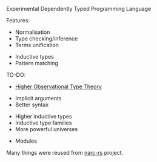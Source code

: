 Experimental Dependently Typed Programming Language

Features:
+ Normalisation
+ Type checking/inference
+ Terms unification
* Inductive types
* Pattern matching

TO-DO:
+ [Higher Observational Type Theory](https://ncatlab.org/nlab/show/higher+observational+type+theory)
* Implicit arguments
* Better syntax
+ Higher inductive types
+ Inductive type families
+ More powerful universes
* Modules

Many things were reused from [narc-rs](https://github.com/owo-lang/narc-rs) project.
